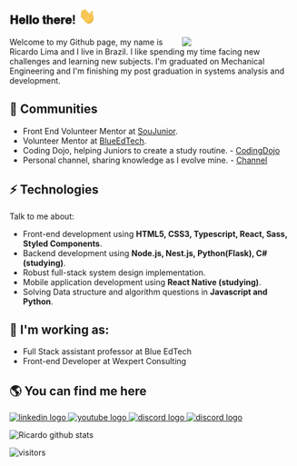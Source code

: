 <h2> 𝐇𝐞𝐥𝐥𝐨 𝐭𝐡𝐞𝐫𝐞! <img src="https://raw.githubusercontent.com/ABSphreak/ABSphreak/master/gifs/Hi.gif" width="30px"></h2>

<img align='right' src='https://user-images.githubusercontent.com/5713670/87202985-820dcb80-c2b6-11ea-9f56-7ec461c497c3.gif' width='200"'>

Welcome to my Github page, my name is Ricardo Lima and I live in Brazil. I like spending my time facing new challenges and learning new subjects. I'm graduated on Mechanical Engineering and I'm finishing my post graduation in systems analysis and development.

## 👯 Communities
* Front End Volunteer Mentor at [SouJunior](https://github.com/SouJunior).
* Volunteer Mentor at [BlueEdTech](https://blueedtech.com.br/).
* Coding Dojo, helping Juniors to create a study routine. - [CodingDojo](https://www.youtube.com/@codingdojo8434)
* Personal channel, sharing knowledge as I evolve mine. - [Channel](https://www.youtube.com/@ricardopereira8564)

## ⚡ Technologies
Talk to me about:
- Front-end development using **HTML5, CSS3, Typescript, React, Sass, Styled Components**.
- Backend development using **Node.js, Nest.js, Python(Flask), C#(studying)**.
- Robust full-stack system design implementation.
- Mobile application development using **React Native (studying)**.
- Solving Data structure and algorithm questions in **Javascript and Python**.

## 💼 I'm working as:
* Full Stack assistant professor at Blue EdTech
* Front-end Developer at Wexpert Consulting

## 🌎 You can find me here

<div align="left">
  <a href="https://www.linkedin.com/in/ricardo-pereira-lima" target="_blank">
    <img src="https://raw.githubusercontent.com/maurodesouza/profile-readme-generator/master/src/assets/icons/social/linkedin/default.svg" width="52" height="40" alt="linkedin logo"  />
  </a>
  <a href="https://www.youtube.com/channel/UCk_4NkFc5jj5qCoxAskRahg" target="_blank">
    <img src="https://raw.githubusercontent.com/maurodesouza/profile-readme-generator/master/src/assets/icons/social/youtube/default.svg" width="52" height="40" alt="youtube logo"  />
  </a>
  <a href="https://discord.gg/cVe6eFAUdS" target="_blank">
    <img src="https://raw.githubusercontent.com/maurodesouza/profile-readme-generator/master/src/assets/icons/social/discord/default.svg" width="52" height="40" alt="discord logo"  />
  </a>
  <a href="https://ricardo-lima.vercel.app/" target="_blank">
    <img src="https://media.discordapp.net/attachments/723634067857473606/1070394094884507789/logo.PNG" width="52" height="40" alt="discord logo"  />
  </a>
</div>






![Ricardo github stats](https://github-readme-stats.vercel.app/api?username=limaricardo&hide=["issues"]&show_icons=true)

![visitors](https://visitor-badge.glitch.me/badge?page_id=limaricardo.limaricardo)

